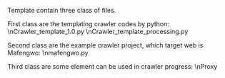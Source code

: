 Template contain three class of files.

First class are the templating crawler codes by python:
\nCrawler_template_1.0.py
\nCrawler_template_processing.py

Second class are the example crawler project, which target web is Mafengwo:
\nmafengwo.py

Third class are some element can be used in crawler progress:
\nProxy
